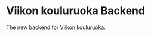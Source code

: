 # Viikon kouluruoka Backend
The new backend for [Viikon kouluruoka](https://github.com/theel0ja/viikon-kouluruoka).
